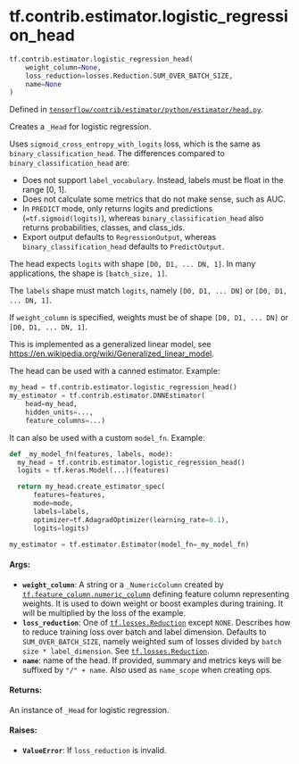 <div itemscope itemtype="http://developers.google.com/ReferenceObject">
<meta itemprop="name" content="tf.contrib.estimator.logistic_regression_head" />
<meta itemprop="path" content="Stable" />
</div>

# tf.contrib.estimator.logistic_regression_head

``` python
tf.contrib.estimator.logistic_regression_head(
    weight_column=None,
    loss_reduction=losses.Reduction.SUM_OVER_BATCH_SIZE,
    name=None
)
```



Defined in [`tensorflow/contrib/estimator/python/estimator/head.py`](https://www.tensorflow.org/code/tensorflow/contrib/estimator/python/estimator/head.py).

Creates a `_Head` for logistic regression.

Uses `sigmoid_cross_entropy_with_logits` loss, which is the same as
`binary_classification_head`. The differences compared to
`binary_classification_head` are:

* Does not support `label_vocabulary`. Instead, labels must be float in the
  range [0, 1].
* Does not calculate some metrics that do not make sense, such as AUC.
* In `PREDICT` mode, only returns logits and predictions
  (`=tf.sigmoid(logits)`), whereas `binary_classification_head` also returns
  probabilities, classes, and class_ids.
* Export output defaults to `RegressionOutput`, whereas
  `binary_classification_head` defaults to `PredictOutput`.

The head expects `logits` with shape `[D0, D1, ... DN, 1]`.
In many applications, the shape is `[batch_size, 1]`.

The `labels` shape must match `logits`, namely
`[D0, D1, ... DN]` or `[D0, D1, ... DN, 1]`.

If `weight_column` is specified, weights must be of shape
`[D0, D1, ... DN]` or `[D0, D1, ... DN, 1]`.

This is implemented as a generalized linear model, see
https://en.wikipedia.org/wiki/Generalized_linear_model.

The head can be used with a canned estimator. Example:

```python
my_head = tf.contrib.estimator.logistic_regression_head()
my_estimator = tf.contrib.estimator.DNNEstimator(
    head=my_head,
    hidden_units=...,
    feature_columns=...)
```

It can also be used with a custom `model_fn`. Example:

```python
def _my_model_fn(features, labels, mode):
  my_head = tf.contrib.estimator.logistic_regression_head()
  logits = tf.keras.Model(...)(features)

  return my_head.create_estimator_spec(
      features=features,
      mode=mode,
      labels=labels,
      optimizer=tf.AdagradOptimizer(learning_rate=0.1),
      logits=logits)

my_estimator = tf.estimator.Estimator(model_fn=_my_model_fn)
```

#### Args:

* <b>`weight_column`</b>: A string or a `_NumericColumn` created by
    <a href="../../../tf/feature_column/numeric_column.md"><code>tf.feature_column.numeric_column</code></a> defining feature column representing
    weights. It is used to down weight or boost examples during training. It
    will be multiplied by the loss of the example.
* <b>`loss_reduction`</b>: One of <a href="../../../tf/losses/Reduction.md"><code>tf.losses.Reduction</code></a> except `NONE`. Describes how to
    reduce training loss over batch and label dimension. Defaults to
    `SUM_OVER_BATCH_SIZE`, namely weighted sum of losses divided by
    `batch size * label_dimension`. See <a href="../../../tf/losses/Reduction.md"><code>tf.losses.Reduction</code></a>.
* <b>`name`</b>: name of the head. If provided, summary and metrics keys will be
    suffixed by `"/" + name`. Also used as `name_scope` when creating ops.


#### Returns:

An instance of `_Head` for logistic regression.


#### Raises:

* <b>`ValueError`</b>: If `loss_reduction` is invalid.